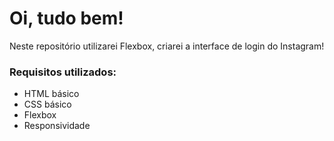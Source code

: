 # Oi, tudo bem!

Neste repositório utilizarei Flexbox, criarei a interface de login do Instagram! 

### Requisitos utilizados:

* HTML básico
* CSS básico
* Flexbox
* Responsividade